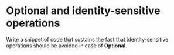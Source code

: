 # Optional and identity-sensitive operations
Write a snippet of code that sustains the fact that identity-sensitive operations should be avoided in case of **Optional**.
